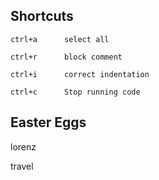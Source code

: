 
## Shortcuts 

	ctrl+a		select all

	ctrl+r		block comment

	ctrl+i		correct indentation

	ctrl+c		Stop running code

## Easter Eggs

  lorenz

  travel
